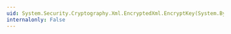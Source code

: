 ```yaml
---
uid: System.Security.Cryptography.Xml.EncryptedXml.EncryptKey(System.Byte[],System.Security.Cryptography.SymmetricAlgorithm)
internalonly: False
---
```

